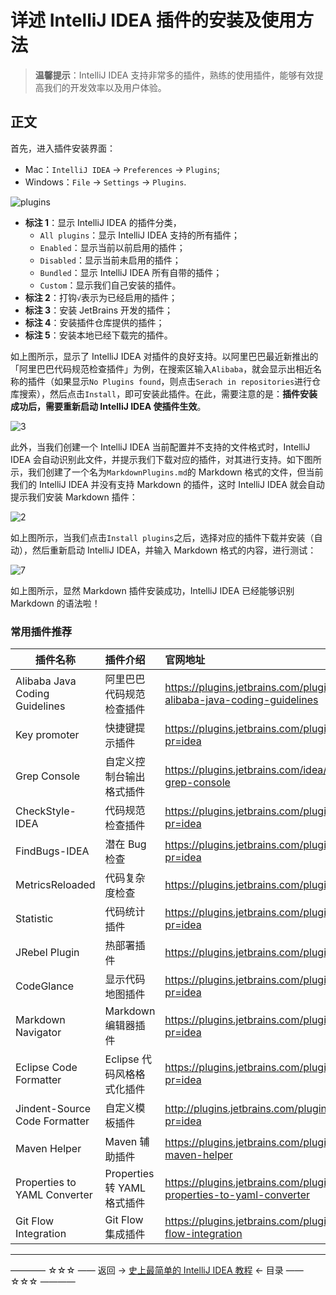 # 详述 IntelliJ IDEA 插件的安装及使用方法

> **温馨提示**：IntelliJ  IDEA 支持非常多的插件，熟练的使用插件，能够有效提高我们的开发效率以及用户体验。

## 正文

首先，进入插件安装界面：

 - Mac：`IntelliJ IDEA` -> `Preferences` -> `Plugins`;
 - Windows：`File` -> `Settings` -> `Plugins`.

![plugins](http://img.blog.csdn.net/20171019200810873)

- **标注 1**：显示 IntelliJ IDEA 的插件分类，
  - `All plugins`：显示 IntelliJ IDEA 支持的所有插件；
  - `Enabled`：显示当前以前启用的插件；
  - `Disabled`：显示当前未启用的插件；
  - `Bundled`：显示 IntelliJ IDEA 所有自带的插件；
  - `Custom`：显示我们自己安装的插件。
- **标注 2**：打钩`√`表示为已经启用的插件；
- **标注 3**：安装  JetBrains 开发的插件；
- **标注 4**：安装插件仓库提供的插件；
- **标注 5**：安装本地已经下载完的插件。

如上图所示，显示了 IntelliJ IDEA 对插件的良好支持。以阿里巴巴最近新推出的「阿里巴巴代码规范检查插件」为例，在搜索区输入`Alibaba`，就会显示出相近名称的插件（如果显示`No Plugins found`，则点击`Serach in repositories`进行仓库搜索），然后点击`Install`，即可安装此插件。在此，需要注意的是：**插件安装成功后，需要重新启动 IntelliJ IDEA 使插件生效**。

![3](http://img.blog.csdn.net/20171019212406019)

此外，当我们创建一个 IntelliJ IDEA 当前配置并不支持的文件格式时，IntelliJ IDEA 会自动识别此文件，并提示我们下载对应的插件，对其进行支持。如下图所示，我们创建了一个名为`MarkdownPlugins.md`的 Markdown 格式的文件，但当前我们的 IntelliJ IDEA 并没有支持 Markdown 的插件，这时 IntelliJ IDEA 就会自动提示我们安装 Markdown 插件：

![2](http://img.blog.csdn.net/20171019202812269)

如上图所示，当我们点击`Install plugins`之后，选择对应的插件下载并安装（自动），然后重新启动 IntelliJ IDEA，并输入 Markdown 格式的内容，进行测试：

![7](http://img.blog.csdn.net/20171019210015108)

如上图所示，显然 Markdown 插件安装成功，IntelliJ IDEA 已经能够识别 Markdown 的语法啦！

### 常用插件推荐

| 插件名称 | 插件介绍 | 官网地址 |
| ------------- |:-------------| :-----|
|Alibaba Java Coding Guidelines|	阿里巴巴代码规范检查插件	|https://plugins.jetbrains.com/plugin/10046-alibaba-java-coding-guidelines|
|Key promoter	|快捷键提示插件	|https://plugins.jetbrains.com/plugin/4455?pr=idea|
|Grep Console	|自定义控制台输出格式插件|	https://plugins.jetbrains.com/idea/plugin/7125-grep-console|
|CheckStyle-IDEA|	代码规范检查插件	|https://plugins.jetbrains.com/plugin/1065?pr=idea|
|FindBugs-IDEA	| 潜在 Bug 检查	|https://plugins.jetbrains.com/plugin/3847?pr=idea|
|MetricsReloaded	|代码复杂度检查	|https://plugins.jetbrains.com/plugin/93?pr=idea|
|Statistic	|代码统计插件|	https://plugins.jetbrains.com/plugin/4509?pr=idea|
|JRebel Plugin	|热部署插件|	https://plugins.jetbrains.com/plugin/?id=4441|
|CodeGlance	|显示代码地图插件	|https://plugins.jetbrains.com/plugin/7275?pr=idea|
|Markdown Navigator|	Markdown 编辑器插件|	https://plugins.jetbrains.com/plugin/7896?pr=idea|
|Eclipse Code Formatter|	Eclipse 代码风格格式化插件	|https://plugins.jetbrains.com/plugin/6546?pr=idea|
|Jindent-Source Code Formatter	|自定义模板插件	|http://plugins.jetbrains.com/plugin/2170?pr=idea|
|Maven Helper|	Maven 辅助插件	|https://plugins.jetbrains.com/plugin/7179-maven-helper|
|Properties to YAML Converter|	Properties 转 YAML 格式插件	|https://plugins.jetbrains.com/plugin/8000-properties-to-yaml-converter|
|Git Flow Integration|	Git Flow 集成插件	|https://plugins.jetbrains.com/plugin/7315-git-flow-integration|






----------

———— ☆☆☆ —— 返回 -> [史上最简单的 IntelliJ IDEA 教程](https://github.com/guobinhit/intellij-idea-tutorial/blob/master/README.md) <- 目录 —— ☆☆☆ ————
